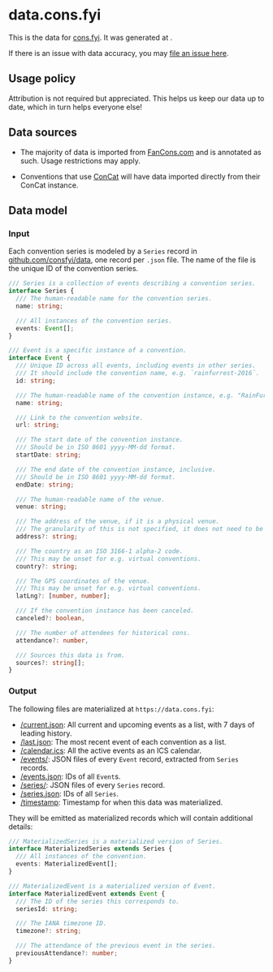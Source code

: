 # data.cons.fyi

This is the data for [cons.fyi](https://cons.fyi). It was generated at <span id="timestamp"></span><script type="module">document.getElementById('timestamp').textContent = new Date(await (await fetch('/timestamp')).text()).toString();</script>.

If there is an issue with data accuracy, you may [file an issue here](https://github.com/consfyi/data/issues/new?template=missing-or-incorrect-convention.md).

## Usage policy

Attribution is not required but appreciated. This helps us keep our data up to date, which in turn helps everyone else!

## Data sources

- The majority of data is imported from [FanCons.com](https://fancons.com) and is annotated as such. Usage restrictions may apply.

- Conventions that use [ConCat](https://concat.app) will have data imported directly from their ConCat instance.

## Data model

### Input

Each convention series is modeled by a `Series` record in [github.com/consfyi/data](https://github.com/consfyi/data), one record per `.json` file. The name of the file is the unique ID of the convention series.

```typescript
/// Series is a collection of events describing a convention series.
interface Series {
  /// The human-readable name for the convention series.
  name: string;

  /// All instances of the convention series.
  events: Event[];
}

/// Event is a specific instance of a convention.
interface Event {
  /// Unique ID across all events, including events in other series.
  /// It should include the convention name, e.g. `rainfurrest-2016`.
  id: string;

  /// The human-readable name of the convention instance, e.g. "RainFurrest 2016".
  name: string;

  /// Link to the convention website.
  url: string;

  /// The start date of the convention instance.
  /// Should be in ISO 8601 yyyy-MM-dd format.
  startDate: string;

  /// The end date of the convention instance, inclusive.
  /// Should be in ISO 8601 yyyy-MM-dd format.
  endDate: string;

  /// The human-readable name of the venue.
  venue: string;

  /// The address of the venue, if it is a physical venue.
  /// The granularity of this is not specified, it does not need to be exact. It should include the name of the country.
  address?: string;

  /// The country as an ISO 3166-1 alpha-2 code.
  /// This may be unset for e.g. virtual conventions.
  country?: string;

  /// The GPS coordinates of the venue.
  /// This may be unset for e.g. virtual conventions.
  latLng?: [number, number];

  /// If the convention instance has been canceled.
  canceled?: boolean,

  /// The number of attendees for historical cons.
  attendance?: number,

  /// Sources this data is from.
  sources?: string[];
}
```

### Output

The following files are materialized at `https://data.cons.fyi`:
- [/current.json](/current.json): All current and upcoming events as a list, with 7 days of leading history.
- [/last.json](/last.json): The most recent event of each convention as a list.
- [/calendar.ics](/calendar.ics): All the active events as an ICS calendar.
- [/events/](/events/): JSON files of every `Event` record, extracted from `Series` records.
- [/events.json](/events.json): IDs of all `Event`s.
- [/series/](/series/): JSON files of every `Series` record.
- [/series.json](/series.json): IDs of all `Series`.
- [/timestamp](/timestamp): Timestamp for when this data was materialized.

They will be emitted as materialized records which will contain additional details:

```typescript
/// MaterializedSeries is a materialized version of Series.
interface MaterializedSeries extends Series {
  /// All instances of the convention.
  events: MaterializedEvent[];
}

/// MaterializedEvent is a materialized version of Event.
interface MaterializedEvent extends Event {
  /// The ID of the series this corresponds to.
  seriesId: string;

  /// The IANA timezone ID.
  timezone?: string;

  /// The attendance of the previous event in the series.
  previousAttendance?: number;
}
```
